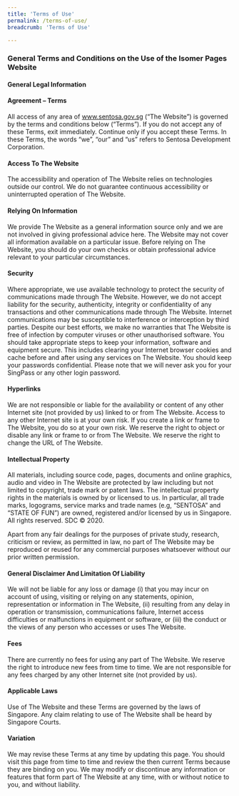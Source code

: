 ```yaml
---
title: 'Terms of Use'
permalink: /terms-of-use/
breadcrumb: 'Terms of Use'

---
```


### **General Terms and Conditions on the Use of the Isomer Pages Website**

#### **General Legal Information**


#### **Agreement – Terms**
All access of any area of www.sentosa.gov.sg (“The Website”) is governed by the terms and conditions below (“Terms”). If you do not accept any of these Terms, exit immediately. Continue only if you accept these Terms. In these Terms, the words “we”, “our” and “us” refers to Sentosa Development Corporation.

#### **Access To The Website**
The accessibility and operation of The Website relies on technologies outside our control. We do not guarantee continuous accessibility or uninterrupted operation of The Website.

#### **Relying On Information**
 We provide The Website as a general information source only and we are not involved in giving professional advice here. The Website may not cover all information available on a particular issue. Before relying on The Website, you should do your own checks or obtain professional advice relevant to your particular circumstances.

#### **Security**
Where appropriate, we use available technology to protect the security of communications made through The Website. However, we do not accept liability for the security, authenticity, integrity or confidentiality of any transactions and other communications made through The Website. Internet communications may be susceptible to interference or interception by third parties. Despite our best efforts, we make no warranties that The Website is free of infection by computer viruses or other unauthorised software. You should take appropriate steps to keep your information, software and equipment secure. This includes clearing your Internet browser cookies and cache before and after using any services on The Website. You should keep your passwords confidential. Please note that we will never ask you for your SingPass or any other login password.

#### **Hyperlinks**
We are not responsible or liable for the availability or content of any other Internet site (not provided by us) linked to or from The Website. Access to any other Internet site is at your own risk. If you create a link or frame to The Website, you do so at your own risk. We reserve the right to object or disable any link or frame to or from The Website. We reserve the right to change the URL of The Website.

#### **Intellectual Property**
All materials, including source code, pages, documents and online graphics, audio and video in The Website are protected by law including but not limited to copyright, trade mark or patent laws. The intellectual property rights in the materials is owned by or licensed to us. In particular, all trade marks, logograms, service marks and trade names (e.g, “SENTOSA” and “STATE OF FUN”) are owned, registered and/or licensed by us in Singapore. All rights reserved. SDC © 2020.

Apart from any fair dealings for the purposes of private study, research, criticism or review, as permitted in law, no part of The Website may be reproduced or reused for any commercial purposes whatsoever without our prior written permission.

#### **General Disclaimer And Limitation Of Liability**
We will not be liable for any loss or damage (i) that you may incur on account of using, visiting or relying on any statements, opinion, representation or information in The Website, (ii) resulting from any delay in operation or transmission, communications failure, Internet access difficulties or malfunctions in equipment or software, or (iii) the conduct or the views of any person who accesses or uses The Website.

#### **Fees**
There are currently no fees for using any part of The Website. We reserve the right to introduce new fees from time to time. We are not responsible for any fees charged by any other Internet site (not provided by us).

#### **Applicable Laws**
Use of The Website and these Terms are governed by the laws of Singapore. Any claim relating to use of The Website shall be heard by Singapore Courts.

#### **Variation**
We may revise these Terms at any time by updating this page. You should visit this page from time to time and review the then current Terms because they are binding on you. We may modify or discontinue any information or features that form part of The Website at any time, with or without notice to you, and without liability.
